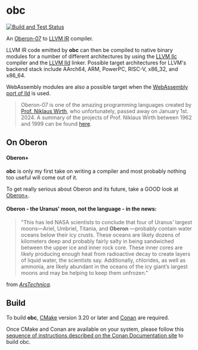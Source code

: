 # obc

[![Build and Test Status](https://github.com/raulcostajunior/obc/actions/workflows/cmake.yml/badge.svg)](https://github.com/raulcostajunior/obc/actions/workflows/cmake.yml)

An [Oberon-07](https://people.inf.ethz.ch/wirth/Oberon/Oberon07.Report.pdf)
to [LLVM IR](https://llvm.org/docs/LangRef.html) compiler.

LLVM IR code emitted by **obc** can then be compiled to native binary modules for a number of different architectures by
using the [LLVM llc](https://llvm.org/docs/CommandGuide/llc.html) compiler and the [LLVM lld](https://lld.llvm.org)
linker. Possible target architectures for LLVM's backend stack include AArch64, ARM, PowerPC, RISC-V, x86_32, and
x86_64.

WebAssembly modules are also a possible target when the [WebAssembly port of lld](https://lld.llvm.org/WebAssembly.html)
is used.

> Oberon-07 is one of the amazing programming languages created
> by [Prof. Niklaus Wirth](https://people.inf.ethz.ch/wirth/), who unfortunately, passed away on
> January 1st. 2024. A summary of the projects of Prof. Niklaus Wirth between 1962 and 1999 can be
> found [here](https://people.inf.ethz.ch/wirth/projects.html).

## On Oberon

#### Oberon+

**obc** is only my first take on writing a compiler and most probably nothing too useful will come out of it.

To get really serious about Oberon and its future, take a GOOD look at [Oberon+](https://oberon-lang.github.io/).

#### Oberon - the Uranus' moon, not the language - in the news:

> "This has led NASA scientists to conclude that four of Uranus’ largest moons—Ariel, Umbriel, Titania, and **Oberon**
> —probably contain water oceans below their icy crusts. These oceans are likely dozens of kilometers deep and probably
> fairly salty in being sandwiched between the upper ice and inner rock core. These inner cores are likely producing
> enough heat from radioactive decay to create layers of liquid water, the scientists say. Additionally, chlorides, as
> well as ammonia, are likely abundant in the oceans of the icy giant’s largest moons and may be helping to keep them
> unfrozen."
>
>
from <cite> [ArsTechnica](https://arstechnica.com/science/2023/05/as-many-as-four-moons-around-uranus-may-have-oceans-below-the-surface/). </cite>

## Build

To build **obc**, [CMake](https://cmake.org) version 3.20 or later and [Conan](https://conan.io) are required.

Once CMake and Conan are available on your system, please follow
this [sequence of instructions described on the Conan Documentation site](https://docs.conan.io/2/tutorial/consuming_packages/build_simple_cmake_project.html)
to build obc. 
